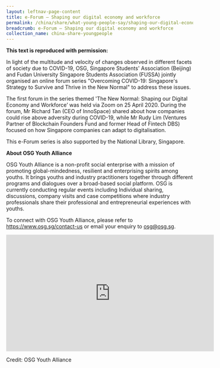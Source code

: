 ```yaml
---
layout: leftnav-page-content
title: e-Forum – Shaping our digital economy and workforce
permalink: /china/share/what-young-people-say/shaping-our-digital-economy-and-workforce/
breadcrumb: e-Forum – Shaping our digital economy and workforce
collection_name: china-share-youngpeople
---
```


**This text is reproduced with permission:**

In light of the multitude and velocity of changes observed in different facets of society due to COVID-19, OSG, Singapore Students' Association (Beijing) and Fudan University Singapore Students Association (FUSSA) jointly organised an online forum series "Overcoming COVID-19: Singapore's Strategy to Survive and Thrive in the New Normal" to address these issues. 

The first forum in the series themed 'The New Normal: Shaping our Digital Economy and Workforce’ was held via Zoom on 25 April 2020. During the forum, Mr Richard Tan (CEO of InnoSpace) shared about how companies could rise above adversity during COVID-19, while Mr Rudy Lim (Ventures Partner of Blockchain Founders Fund and former Head of Fintech DBS) focused on how Singapore companies can adapt to digitalisation.

This e-Forum series is also supported by the National Library, Singapore.

**About OSG Youth Alliance**

OSG Youth Alliance is a non-profit social enterprise with a mission of promoting global-mindedness, resilient and enterprising spirits among youths. It brings youths and industry practitioners together through different programs and dialogues over a broad-based social platform. OSG is currently conducting regular events including Individual sharing, discussions, company visits and case competitions where industry professionals share their professional and entrepreneurial experiences with youths.

To connect with OSG Youth Alliance, please refer to https://www.osg.sg/contact-us or email your enquiry to [osg@osg.sg](mailto:osg@osg.sg).

<div class="bp-youtube">
<iframe width="560" height="315" src="https://www.youtube.com/embed/_nOWes1hRGU" frameborder="0" allow="accelerometer; autoplay; encrypted-media; gyroscope; picture-in-picture" allowfullscreen></iframe>
</div>

Credit: OSG Youth Alliance